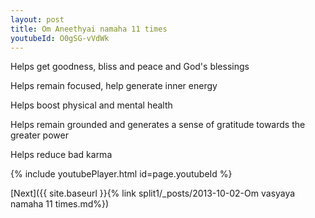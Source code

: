 ```yaml
---
layout: post
title: Om Aneethyai namaha 11 times
youtubeId: O0gSG-vVdWk
---
```

 
 
Helps get goodness, bliss and peace and God's blessings
 
Helps remain focused, help generate inner energy 
 
Helps boost physical and mental health 
 
Helps remain grounded and generates a sense of gratitude towards the greater power 
 
Helps reduce bad karma
 
 
 
 


{% include youtubePlayer.html id=page.youtubeId %}
 
[Next]({{ site.baseurl }}{% link  split1/_posts/2013-10-02-Om vasyaya namaha 11 times.md%})
 
